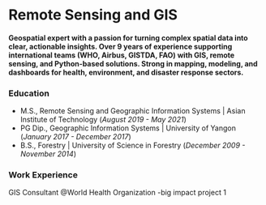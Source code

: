 # Remote Sensing and GIS

#### Geospatial expert with a passion for turning complex spatial data into clear, actionable insights. Over 9 years of experience supporting international teams (WHO, Airbus, GISTDA, FAO) with GIS, remote sensing, and Python-based solutions. Strong in mapping, modeling, and dashboards for health, environment, and disaster response sectors.

### Education
- M.S.,    Remote Sensing and Geographic Information Systems | Asian Institute of Technology (_August 2019 - May 2021_)
- PG Dip., Geographic Information Systems | University of Yangon (_January 2017 - December 2017_)
- B.S.,    Forestry | University of Science in Forestry (_December 2009 - November 2014_)

### Work Experience
GIS Consultant @World Health Organization
-big impact project 1
